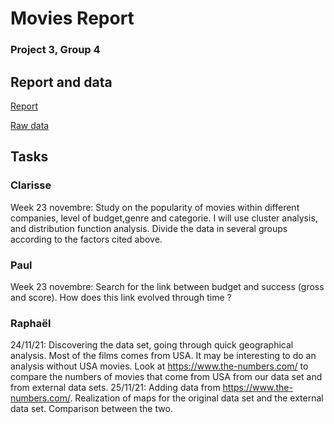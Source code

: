 # Movies Report
### Project 3, Group 4



## Report and data

[Report](https://fr.overleaf.com/project/619f3751783a1a8791a36968)


[Raw data](https://www.kaggle.com/danielgrijalvas/movies)


## Tasks

### Clarisse
Week 23 novembre: Study on the popularity of movies within different companies, level of budget,genre and categorie. I will use cluster analysis, and distribution function analysis. Divide the data in several groups according to the factors cited above. 

### Paul
Week 23 novembre: Search for the link between budget and success (gross and score). How does this link evolved through time ?

### Raphaël
24/11/21: Discovering the data set, going through quick geographical analysis. Most of the films comes from USA. It may be interesting to do an analysis without USA movies. Look at https://www.the-numbers.com/ to compare the numbers of movies that come from USA from our data set and from external data sets.
25/11/21: Adding data from https://www.the-numbers.com/. Realization of maps for the original data set and the external data set. Comparison between the two. 
